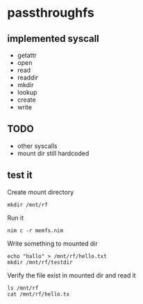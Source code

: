 # passthroughfs

## implemented syscall

- getattr
- open
- read
- readdir
- mkdir
- lookup
- create
- write

## TODO

- other syscalls
- mount dir still hardcoded

## test it

Create mount directory
```
mkdir /mnt/rf
```

Run it
```
nim c -r memfs.nim
```

Write something to mounted dir
```
echo "hallo" > /mnt/rf/hello.txt
mkdir /mnt/rf/testdir
```

Verify the file exist in mounted dir and read it
```
ls /mnt/rf
cat /mnt/rf/hello.tx
```
